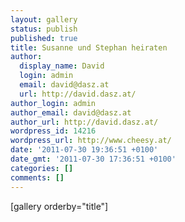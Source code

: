 ```yaml
---
layout: gallery
status: publish
published: true
title: Susanne und Stephan heiraten
author:
  display_name: David
  login: admin
  email: david@dasz.at
  url: http://david.dasz.at/
author_login: admin
author_email: david@dasz.at
author_url: http://david.dasz.at/
wordpress_id: 14216
wordpress_url: http://www.cheesy.at/
date: '2011-07-30 19:36:51 +0100'
date_gmt: '2011-07-30 17:36:51 +0100'
categories: []
comments: []
---
```

[gallery orderby="title"]
